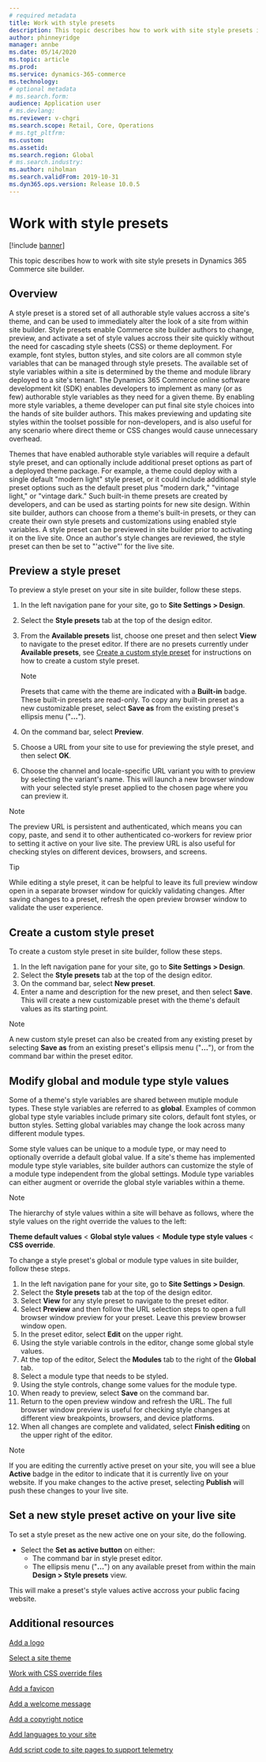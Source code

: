```yaml
---
# required metadata
title: Work with style presets
description: This topic describes how to work with site style presets in Dynamics 365 Commerce site builder. 
author: phinneyridge
manager: annbe
ms.date: 05/14/2020
ms.topic: article
ms.prod: 
ms.service: dynamics-365-commerce
ms.technology: 
# optional metadata
# ms.search.form: 
audience: Application user
# ms.devlang: 
ms.reviewer: v-chgri
ms.search.scope: Retail, Core, Operations
# ms.tgt_pltfrm: 
ms.custom: 
ms.assetid: 
ms.search.region: Global
# ms.search.industry: 
ms.author: niholman
ms.search.validFrom: 2019-10-31
ms.dyn365.ops.version: Release 10.0.5
---
```


# Work with style presets

[!include [banner](includes/banner.md)]

This topic describes how to work with site style presets in Dynamics 365 Commerce site builder.

## Overview

A style preset is a stored set of all authorable style values accross a site's theme, and can be used to immediately alter the look of a site from within site builder. Style presets enable Commerce site builder authors to change, preview, and activate a set of style values accross their site quickly without the need for cascading style sheets (CSS) or theme deployment. For example, font styles, button styles, and site colors are all common style variables that can be managed through style presets. The available set of style variables within a site is determined by the theme and module library deployed to a site's tenant. The Dynamics 365 Commerce online software development kit (SDK) enables developers to implement as many (or as few) authorable style variables as they need for a given theme. By enabling more style variables, a theme developer can put final site style choices into the hands of site builder authors. This makes previewing and updating site styles within the toolset possible for non-developers, and is also useful for any scenario where direct theme or CSS changes would cause unnecessary overhead.  

Themes that have enabled authorable style variables will require a default style preset, and can optionally include additional preset options as part of a deployed theme package. For example, a theme could deploy with a single default "modern light" style preset, or it could include additional style preset options such as the default preset plus "modern dark," "vintage light," or "vintage dark." Such built-in theme presets are created by developers, and can be used as starting points for new site design. Within site builder, authors can choose from a theme's built-in presets, or they can create their own style presets and customizations using enabled style variables. A style preset can be previewed in site builder prior to activating it on the live site.  Once an author's style changes are reviewed, the style preset can then be set to "'active"' for the live site.

## Preview a style preset

To preview a style preset on your site in site builder, follow these steps.

1. In the left navigation pane for your site, go to **Site Settings \> Design**.
1. Select the **Style presets** tab at the top of the design editor.
1. From the **Available presets** list, choose one preset and then select **View** to navigate to the preset editor. If there are no presets currently under **Available presets**, see [Create a custom style preset](#create-a-custom-style-preset) for instructions on how to create a custom style preset.

    >[!NOTE]
    >Presets that came with the theme are indicated with a **Built-in** badge. These built-in presets are read-only. To copy any built-in preset as a new customizable preset, select **Save as** from the existing preset's ellipsis menu ("**...**").

1. On the command bar, select **Preview**.
1. Choose a URL from your site to use for previewing the style preset, and then select **OK**.
1. Choose the channel and locale-specific URL variant you with to preview by selecting the variant's name. This will launch a new browser window with your selected style preset applied to the chosen page where you can preview it.

>[!NOTE]
>The preview URL is persistent and authenticated, which means you can copy, paste, and send it to other authenticated co-workers for review prior to setting it active on your live site. The preview URL is also useful for checking styles on different devices, browsers, and screens. 

>[!TIP]
>While editing a style preset, it can be helpful to leave its full preview window open in a separate browser window for quickly validating changes. After saving changes to a preset, refresh the open preview browser window to validate the user experience.

## Create a custom style preset

To create a custom style preset in site builder, follow these steps.

1. In the left navigation pane for your site, go to **Site Settings \> Design**.
1. Select the **Style presets** tab at the top of the design editor.
1. On the command bar, select **New preset**.
1. Enter a name and description for the new preset, and then select **Save**. This will create a new customizable preset with the theme's default values as its starting point. 

>[!NOTE]
>A new custom style preset can also be created from any existing preset by selecting **Save as** from an existing preset's ellipsis menu ("**...**"), or from the command bar within the preset editor. 

## Modify global and module type style values

Some of a theme's style variables are shared between mutiple module types. These style variables are referred to as **global**.  Examples of common global type style variables include primary site colors, default font styles, or button styles. Setting global variables may change the look across many different module types.  

Some style values can be unique to a module type, or may need to optionally override a default global value. If a site's theme has implemented module type style variables, site builder authors can customize the style of a module type independent from the global settings. Module type variables can either augment or override the global style variables within a theme.

>[!NOTE]
>The hierarchy of style values within a site will behave as follows, where the style values on the right override the values to the left:
>
>**Theme default values** \< **Global style values** \< **Module type style values**  \< **CSS override**.

To change a style preset's global or module type values in site builder, follow these steps.

1. In the left navigation pane for your site, go to **Site Settings \> Design**.
1. Select the **Style presets** tab at the top of the design editor.
1. Select **View** for any style preset to navigate to the preset editor.
1. Select **Preview** and then follow the URL selection steps to open a full browser window preview for your preset. Leave this preview browser window open.
1. In the preset editor, select **Edit** on the upper right.
1. Using the style variable controls in the editor, change some global style values.
1. At the top of the editor, Select the **Modules** tab to the right of the **Global** tab.
1. Select a module type that needs to be styled.
1. Using the style controls, change some values for the module type.
1. When ready to preview, select **Save** on the command bar.  
1. Return to the open preview window and refresh the URL. The full browser window preview is useful for checking style changes at different view breakpoints, browsers, and device platforms.
1. When all changes are complete and validated, select **Finish editing** on the upper right of the editor.

>[!NOTE]
>If you are editing the currently active preset on your site, you will see a blue **Active** badge in the editor to indicate that it is currently live on your website. If you make changes to the active preset, selecting **Publish** will push these changes to your live site.

## Set a new style preset active on your live site

To set a style preset as the new active one on your site, do the following.

- Select the **Set as active button** on either:
    - The command bar in style preset editor.
    - The ellipsis menu ("**...**") on any available preset from within the main **Design \> Style presets** view.

This will make a preset's style values active accross your public facing website.

## Additional resources

[Add a logo](add-logo.md)

[Select a site theme](select-site-theme.md)

[Work with CSS override files](css-override-files.md)

[Add a favicon](add-favicon.md)

[Add a welcome message](add-welcome-message.md)

[Add a copyright notice](add-copyright-notice.md)

[Add languages to your site](add-languages-to-site.md)

[Add script code to site pages to support telemetry](add-telemetry.md)




